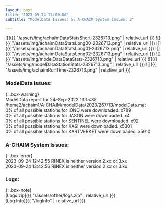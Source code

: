 ```yaml
---
layout: post
title: "2023-09-24 13:00:00"
subtitle: "ModelData Issues: 5; A-CHAIM System Issues: 2"

---
```


![]({{ "/assets/img/achaimDataStatsShort-2326713.png" | relative_url }})
![]({{ "/assets/img/achaimDataStatsLong00-2326713.png" | relative_url }})
![]({{ "/assets/img/achaimDataStatsLong01-2326713.png" | relative_url }})
![]({{ "/assets/img/achaimDataStatsLong02-2326713.png" | relative_url }})
![]({{ "/assets/img/modelDataDataStats-2326713.png" | relative_url }})
![]({{ "/assets/img/modelDataStationStats-2326713.png" | relative_url }})
![]({{ "/assets/img/achaimRunTime-2326713.png" | relative_url }})


### ModelData Issues:  
  
{: .box-warning}  
 ModelData report for 24-Sep-2023 13:15:35   
 /home2/achaim1/A-CHAIM/modelData/2023/267/13/modelData.mat   
 0% of all possible stations for IONO were downloaded. x789   
 0% of all possible stations for JASON were downloaded. x4   
 0% of all possible stations for SENTINEL were downloaded. x92   
 0% of all possible stations for KASI were downloaded. x5301   
 0% of all possible stations for KARTVERKET were downloaded. x5010   
  
### A-CHAIM System Issues:  
  
{: .box-error}  
2023-09-24 12:42:55 RINEX is neither version 2.xx or 3.xx  
2023-09-24 13:42:56 RINEX is neither version 2.xx or 3.xx  

### Logs:  
  
{: .box-note}  
[Logs.zip]({{ "/assets/other/logs.zip" | relative_url }})  
[Log Info]({{ "/logInfo" | relative_url }})  
